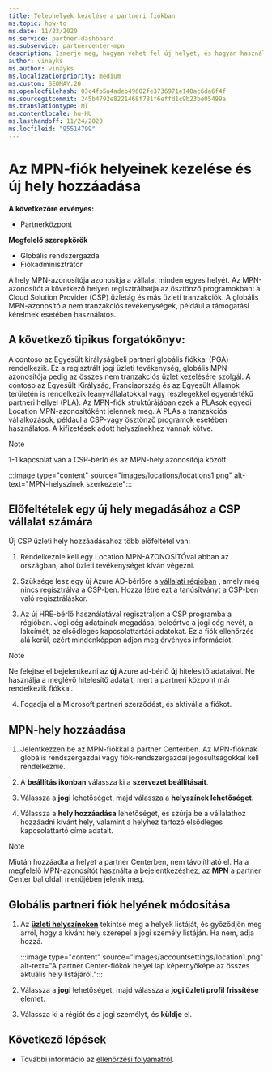```yaml
---
title: Telephelyek kezelése a partneri fiókban
ms.topic: how-to
ms.date: 11/23/2020
ms.service: partner-dashboard
ms.subservice: partnercenter-mpn
description: Ismerje meg, hogyan vehet fel új helyet, és hogyan használják a Location MPN ID-t az ösztönző programok, a CSP-üzleti, az előfizetések és az egyéb tranzakciók során.
author: vinayks
ms.author: vinayks
ms.localizationpriority: medium
ms.custom: SEOMAY.20
ms.openlocfilehash: 03c4fb5a4adeb49602fe3736971e140ac6da6f4f
ms.sourcegitcommit: 245b4792e8221468f781f6effd1c9b23be05499a
ms.translationtype: MT
ms.contentlocale: hu-HU
ms.lasthandoff: 11/24/2020
ms.locfileid: "95514799"
---
```

# <a name="manage-your-mpn-account-locations-and-add-a-new-location"></a>Az MPN-fiók helyeinek kezelése és új hely hozzáadása

**A következőre érvényes:**

- Partnerközpont

**Megfelelő szerepkörök**

- Globális rendszergazda
- Fiókadminisztrátor

A hely MPN-azonosítója azonosítja a vállalat minden egyes helyét. Az MPN-azonosítót a következő helyen regisztrálhatja az ösztönző programokban: a Cloud Solution Provider (CSP) üzletág és más üzleti tranzakciók. A globális MPN-azonosító a nem tranzakciós tevékenységek, például a támogatási kérelmek esetében használatos.

## <a name="the-following-is-a-typical-scenario"></a>A következő tipikus forgatókönyv:

A contoso az Egyesült királyságbeli partneri globális fiókkal (PGA) rendelkezik. Ez a regisztrált jogi üzleti tevékenység, globális MPN-azonosítója pedig az összes nem tranzakciós üzlet kezelésére szolgál. A contoso az Egyesült Királyság, Franciaország és az Egyesült Államok területén is rendelkezik leányvállalatokkal vagy részlegekkel egyenértékű partneri hellyel (PLA). Az MPN-fiók struktúrájában ezek a PLAsok egyedi Location MPN-azonosítóként jelennek meg. A PLAs a tranzakciós vállalkozások, például a CSP-vagy ösztönző programok esetében használatos. A kifizetések adott helyszínekhez vannak kötve. 

>[!NOTE]
>1-1 kapcsolat van a CSP-bérlő és az MPN-hely azonosítója között.

:::image type="content" source="images/locations/locations1.png" alt-text="MPN-helyszínek szerkezete":::

## <a name="prerequisites-in-order-to-add-a-new-location-for-a-csp-business"></a>Előfeltételek egy új hely megadásához a CSP vállalat számára

Új CSP üzleti hely hozzáadásához több előfeltétel van:

1. Rendelkeznie kell egy Location MPN-AZONOSÍTÓval abban az országban, ahol üzleti tevékenységet kíván végezni.

1. Szüksége lesz egy új Azure AD-bérlőre a [vállalati régióban](regional-authorization-overview.md) , amely még nincs regisztrálva a CSP-ben. Hozza létre ezt a tanúsítványt a CSP-ben való regisztráláskor.
 
3. Az új HRE-bérlő használatával regisztráljon a CSP programba a régióban.
Jogi cég adatainak megadása, beleértve a jogi cég nevét, a lakcímét, az elsődleges kapcsolattartási adatokat. Ez a fiók ellenőrzés alá kerül, ezért mindenképpen adjon meg érvényes információt.

>[!NOTE] 
 >Ne felejtse el bejelentkezni az **új** Azure ad-bérlő **új** hitelesítő adataival. Ne használja a meglévő hitelesítő adatait, mert a partneri központ már rendelkezik fiókkal.

4. Fogadja el a Microsoft partneri szerződést, és aktiválja a fiókot.

## <a name="add-an-mpn-location"></a>MPN-hely hozzáadása

1. Jelentkezzen be az MPN-fiókkal a partner Centerben. Az MPN-fióknak globális rendszergazdai vagy fiók-rendszergazdai jogosultságokkal kell rendelkeznie. 

1. A **beállítás ikonban** válassza ki a **szervezet beállításait**.

2. Válassza a **jogi** lehetőséget, majd válassza a **helyszínek lehetőséget.**

3. Válassza a **hely hozzáadása** lehetőséget, és szúrja be a vállalathoz hozzáadni kívánt hely, valamint a helyhez tartozó elsődleges kapcsolattartó címe adatait.

> [!NOTE]
> Miután hozzáadta a helyet a partner Centerben, nem távolítható el. Ha a megfelelő MPN-azonosítót használta a bejelentkezéshez, az **MPN** a partner Center bal oldali menüjében jelenik meg.

## <a name="change-global-partner-account-location"></a>Globális partneri fiók helyének módosítása

1. Az **[üzleti helyszíneken](https://partner.microsoft.com/dashboard/account/v3/organization/legalinfo#mpn)** tekintse meg a helyek listáját, és győződjön meg arról, hogy a kívánt hely szerepel a jogi személy listáján. Ha nem, adja hozzá.

   :::image type="content" source="images/accountsettings/location1.png" alt-text="A partner Center-fiókok helyei lap képernyőképe az összes aktuális hely listájáról.":::

2. Válassza a **jogi** lehetőséget, majd válassza a **jogi üzleti profil frissítése** elemet.
  
3. Válassza ki a régiót és a jogi személyt, és **küldje** el.

  
## <a name="next-steps"></a>Következő lépések

- További információ az [ellenőrzési folyamatról](verification-responses.md).
